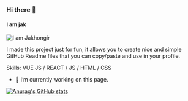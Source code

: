 ### Hi there 👋

#### I am jak
![I am Jakhongir](https://arturssmirnovs.github.io/github-profile-readme-generator/images/banner.png)

I made this project just for fun, it allows you to create nice and simple GitHub Readme files that you can copy/paste and use in your profile.

Skills: VUE JS / REACT / JS / HTML / CSS

- 🔭 I’m currently working on this page. 


[![Anurag's GitHub stats](https://github-readme-stats.vercel.app/api?username=Jakhongir222)](https://github.com/anuraghazra/github-readme-stats)




